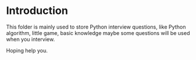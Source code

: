 # Introduction

This folder is mainly used to store Python interview questions, like Python algorithm, little game, basic knowledge maybe some questions will be used when you interview. 

Hoping help you.
